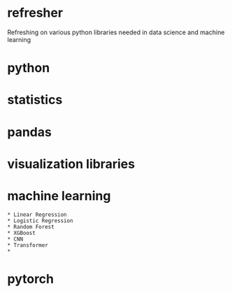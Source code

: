 # refresher
Refreshing on various python libraries needed in data science and machine learning

# python
# statistics
# pandas
# visualization libraries
# machine learning
    * Linear Regression
    * Logistic Regression
    * Random Forest
    * XGBoost
    * CNN
    * Transformer
    *
# pytorch